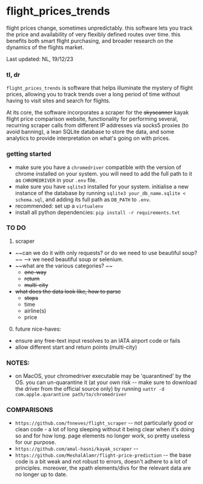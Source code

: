# flight_prices_trends
flight prices change, sometimes unpredictably. this software lets you track the price and availability of very flexibly defined routes over time. this benefits both smart flight purchasing, and broader research on the dynamics of the flights market. 

Last updated: NL, 19/12/23

### tl, dr
`flight_prices_trends` is software that helps illuminate the mystery of flight prices, allowing you to track trends over a long period of time without having to visit sites and search for flights.  

At its core, the software incorporates a scraper for the ~~skyscanner~~ kayak flight price comparison website, functionality for performing several, recurring scraper calls from different IP addresses via socks5 proxies (to avoid banning), a lean SQLite database to store the data, and some analytics to provide interpretation on what's going on with prices. 

### getting started
- make sure you have a `chromedriver` compatible with the version of chrome installed on your system. you will need to add the full path to it as `CHROMEDRIVER` in your `.env` file. 
- make sure you have `sqlite3` installed for your system. initialise a new instance of the database by running `sqlite3 your_db_name.sqlite < schema.sql`, and adding its full path as `DB_PATH` to `.env`.
- recommended: set up a `virtualenv`
- install all python dependencies: `pip install -r requirements.txt` 

### TO DO
1. scraper
- ~~can we do it with only requests? or do we need to use beautiful soup? ~~ --> we need beautiful soup or selenium.
- ~~what are the various categories? ~~
    - ~~one-way~~
    - ~~return~~
    - ~~multi-city~~
- ~~what does the data look like, how to parse~~
    - ~~stops~~
    - time
    - airline(s)
    - price


0. future nice-haves:
- ensure any free-text input resolves to an IATA airport code or fails
- allow different start and return points (multi-city)



### NOTES:
- on MacOS, your chromedriver executable may be 'quarantined' by the OS. you can un-quarantine it (at your own risk -- make sure to download the driver from the official source only) by running  `xattr -d com.apple.quarantine path/to/chromedriver`


### COMPARISONS
- `https://github.com/fnneves/flight_scraper` -- not particularly good or clean code - a lot of long sleeping without it being clear when it's doing so and for how long. page elements no longer work, so pretty useless for our purpose. 
- `https://github.com/amal-hasni/kayak_scraper` -- 
- `https://github.com/MeshalAlamr/flight-price-prediction` -- the base code is a bit weak and not robust to errors, doesn't adhere to a lot of principles. moreover, the xpath elements/divs for the relevant data are no longer up to date. 